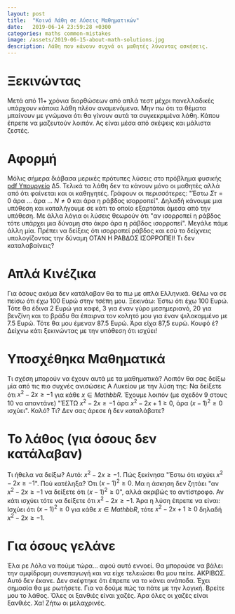 ```yaml
---
layout: post
title:  "Κοινά Λάθη σε Λύσεις Μαθηματικών"
date:   2019-06-14 23:59:28 +0300
categories: maths common-mistakes
image: /assets/2019-06-15-about-math-solutions.jpg
description: Λάθη που κάνουν συχνά οι μαθητές λύνοντας ασκήσεις.
---
```


# Ξεκινώντας
Μετά από 11+ χρόνια διορθώσεων από απλά τεστ μέχρι πανελλαδικές υπάρχουν κάποια λάθη πλέον αναμενόμενα. Μην πω ότι τα θέματα μπαίνουν με γνώμονα ότι θα γίνουν αυτά τα συγκεκριμένα λάθη. Κάπου έπρεπε να μαζευτούν λοιπόν. Ας είναι μέσα από σκέψεις και μάλιστα ζεστές.

# Αφορμή
Μόλις σήμερα διάβασα μερικές πρότυπες λύσεις στο πρόβλημα φυσικής [pdf Υπουργείο](https://www.minedu.gov.gr/publications/docs2019/EXETASEIS-2019/them_fis_op_c_hmer_190612.pdf) Δ5. Τελικά τα λάθη δεν τα κάνουν μόνο οι μαθητές αλλά από ότι φαίνεται και οι καθηγητές. Γράφουν οι περισσότερες: "Έστω $Στ=0$ άρα ... άρα ... $N\ne 0$ και άρα η ράβδος ισορροπεί". Δηλαδή κάνουμε μια υπόθεση και καταλήγουμε σε κάτι το οποίο εξαρτάται άμεσα από την υπόθεση. Με άλλα λόγια οι λύσεις θεωρούν ότι "αν ισορροπεί η ράβδος τότε υπάρχει μια δύναμη στο άκρο άρα η ράβδος ισορροπεί". Μεγάλε πάμε άλλη μία. Πρέπει να δείξεις ότι ισορροπεί ράβδος και εσύ το δείχνεις υπολογίζοντας την δύναμη ΟΤΑΝ Η ΡΑΒΔΟΣ ΙΣΟΡΡΟΠΕΙ! Τι δεν καταλαβαίνεις?

# Απλά Κινέζικα
Για όσους ακόμα δεν κατάλαβαν θα το πω με απλά Ελληνικά. Θέλω να σε πείσω ότι έχω 100 Ευρώ στην τσέπη μου. Ξεκινάω: Έστω ότι έχω 100 Ευρώ. Τότε θα έδινα 2 Ευρώ για καφέ, 3 για έναν γύρο μεσημεριανό, 20 για βενζίνη και το βράδυ θα έπαιρνα τον κολητό μου για έναν ψιλοκομμένο με 7.5 Ευρώ. Τότε θα μου έμεναν 87.5 Ευρώ. Άρα είχα 87,5 ευρώ. Κουφό έ? Δείχνω κάτι ξεκινώντας με την υπόθεση ότι ισχύει!

# Υποσχέθηκα Μαθηματικά
Τι σχέση μπορούν να έχουν αυτά με τα μαθηματικά? Λοιπόν θα σας δείξω μία από τις πιο συχνές ανισώσεις Α Λυκείου με την λύση της: Να δείξετε ότι $x^2-2x \ge -1$ για κάθε $x\in Mathbb{R}$. Έχουμε λοιπόν (με σχεδόν 9 στους 10 να απαντάνε) "ΈΣΤΩ $x^2-2x \ge -1$ άρα $x^2-2x +1\ge 0$, άρα $(x-1)^2 \ge 0$ ισχύει". Καλό? Τι? Δεν σας άρεσε ή δεν καταλάβατε?

# Το λάθος (για όσους δεν κατάλαβαν)
Τι ήθελα να δείξω? Αυτό: $x^2-2x \ge -1$. Πώς ξεκίνησα "Έστω ότι ισχύει $x^2-2x \ge -1$". Πού κατέληξα? Ότι $(x-1)^2 \ge 0$. Μα η άσκηση δεν ζητάει "αν $x^2-2x \ge -1$ να δείξετε ότι $(x-1)^2 \ge 0$", αλλά ακριβώς το αντίστροφο. Αν κάτι ισχύει τότε να δείξετε ότι $x^2-2x \ge -1$. Άρα η λύση έπρεπε να είναι: Ισχύει ότι $(x-1)^2 \ge 0$ για κάθε $x\in Mathbb{R}$, τότε $x^2-2x+1 \ge 0$ δηλαδή $x^2-2x \ge -1$.

# Για όσους γελάνε
Έλα ρε Λόλα να πούμε τώρα... αφού αυτό εννοεί. Θα μπορούσε να βάλει την αμφίδρομη συνεπαγωγή και να είχε τελειώσει θα μου πείτε. ΑΚΡΙΒΩΣ. Αυτό δεν έκανε. Δεν σκέφτηκε ότι έπρεπε να το κάνει ανάποδα. Έχει σημασία θα με ρωτήσετε. Για να δούμε πώς τα πάτε με την λογική. Βρείτε μου το λάθος. Όλες οι ξανθιές είναι χαζές. Άρα όλες οι χαζές είναι ξανθιές. Χα! Ζήτω οι μελαχρινές.
